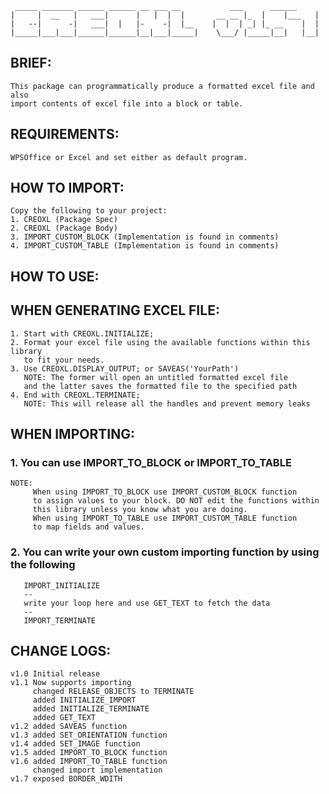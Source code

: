    	 _____ _______ ______ ______ __ ___ __		     ___      ______
   	|     |  __   |	  ___|	    |   |  |  |       __ __ |_  |    |___   |
   	|   --|	     -|   ___|	|   |-    -|  |__    |  |  | _| |_ __ 	 |  |
  	|_____|___|___|______|______|__|___|_____|    \___/ |_____|__|	 |__|



  ## BRIEF:
	This package can programmatically produce a formatted excel file and also
	import contents of excel file into a block or table.
  
  ## REQUIREMENTS:
	WPSOffice or Excel and set either as default program.

  ## HOW TO IMPORT:
 	Copy the following to your project:
	1. CREOXL (Package Spec)
	2. CREOXL (Package Body)
	3. IMPORT_CUSTOM_BLOCK (Implementation is found in comments)
	4. IMPORT_CUSTOM_TABLE (Implementation is found in comments)

  ## HOW TO USE:

  ## WHEN GENERATING EXCEL FILE:
  	1. Start with CREOXL.INITIALIZE;
  	2. Format your excel file using the available functions within this library
	   to fit your needs. 
  	3. Use CREOXL.DISPLAY_OUTPUT; or SAVEAS('YourPath')
	   NOTE: The former will open an untitled formatted excel file
	   and the latter saves the formatted file to the specified path 
  	4. End with CREOXL.TERMINATE; 
	   NOTE: This will release all the handles and prevent memory leaks

  ## WHEN IMPORTING:
  
  ### 1. You can use IMPORT_TO_BLOCK or IMPORT_TO_TABLE
  	NOTE: 
 	     When using IMPORT_TO_BLOCK use IMPORT_CUSTOM_BLOCK function
	     to assign values to your block. DO NOT edit the functions within
	     this library unless you know what you are doing.
	     When using IMPORT_TO_TABLE use IMPORT_CUSTOM_TABLE function
	     to map fields and values.
  ### 2. You can write your own custom importing function by using the following
	   IMPORT_INITIALIZE
	   --
	   write your loop here and use GET_TEXT to fetch the data
	   --
	   IMPORT_TERMINATE

  ## CHANGE LOGS:
  	v1.0 Initial release
  	v1.1 Now supports importing
	     changed RELEASE_OBJECTS to TERMINATE
	     added INITIALIZE_IMPORT
	     added INITIALIZE_TERMINATE
	     added GET_TEXT
	v1.2 added SAVEAS function
	v1.3 added SET_ORIENTATION function
	v1.4 added SET_IMAGE function
	v1.5 added IMPORT_TO_BLOCK function
	v1.6 added IMPORT_TO_TABLE function
	     changed import implementation
	v1.7 exposed BORDER_WDITH

